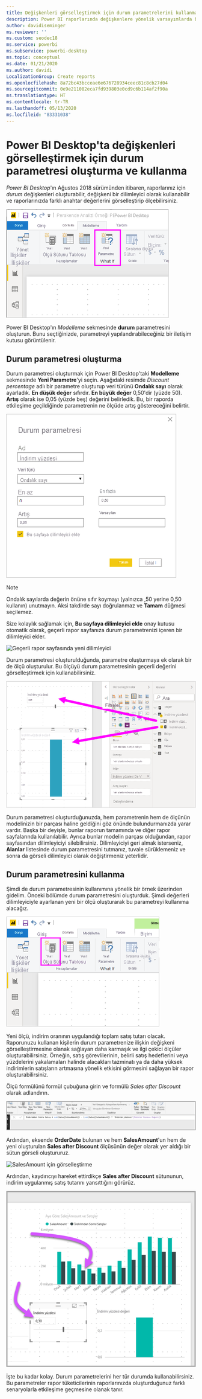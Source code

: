 ```yaml
---
title: Değişkenleri görselleştirmek için durum parametrelerini kullanma
description: Power BI raporlarında değişkenlere yönelik varsayımlarda bulunmak ve değişkenleri görselleştirmek için kendi durum değişkeninizi oluşturma
author: davidiseminger
ms.reviewer: ''
ms.custom: seodec18
ms.service: powerbi
ms.subservice: powerbi-desktop
ms.topic: conceptual
ms.date: 01/21/2020
ms.author: davidi
LocalizationGroup: Create reports
ms.openlocfilehash: 8a72bc43bcceae6e676728934ceec81c8cb27d04
ms.sourcegitcommit: 0e9e211082eca7fd939803e0cd9c6b114af2f90a
ms.translationtype: HT
ms.contentlocale: tr-TR
ms.lasthandoff: 05/13/2020
ms.locfileid: "83331038"
---
```

# <a name="create-and-use-what-if-parameters-to-visualize-variables-in-power-bi-desktop"></a>Power BI Desktop'ta değişkenleri görselleştirmek için durum parametresi oluşturma ve kullanma

*Power BI Desktop*'ın Ağustos 2018 sürümünden itibaren, raporlarınız için *durum* değişkenleri oluşturabilir, değişkeni bir dilimleyici olarak kullanabilir ve raporlarınızda farklı anahtar değerlerini görselleştirip ölçebilirsiniz.

![Yeni Parametre seçeneği](media/desktop-what-if/what-if_01.png)

Power BI Desktop'ın *Modelleme* sekmesinde **durum** parametresini oluşturun. Bunu seçtiğinizde, parametreyi yapılandırabileceğiniz bir iletişim kutusu görüntülenir.

## <a name="creating-a-what-if-parameter"></a>Durum parametresi oluşturma

Durum parametresi oluşturmak için Power BI Desktop'taki **Modelleme** sekmesinde **Yeni Parametre**'yi seçin. Aşağıdaki resimde *Discount percentage* adlı bir parametre oluşturup veri türünü **Ondalık sayı** olarak ayarladık. **En düşük değer** sıfırdır. **En büyük değer** 0,50'dir (yüzde 50). **Artış** olarak ise 0,05 (yüzde beş) değerini belirledik. Bu, bir raporda etkileşime geçildiğinde parametrenin ne ölçüde artış göstereceğini belirtir.

![Durum parametresi değerleri](media/desktop-what-if/what-if_02.png)

> [!NOTE]
> Ondalık sayılarda değerin önüne sıfır koymayı (yalnızca ,50 yerine 0,50 kullanın) unutmayın. Aksi takdirde sayı doğrulanmaz ve **Tamam** düğmesi seçilemez.
> 
> 

Size kolaylık sağlamak için, **Bu sayfaya dilimleyici ekle** onay kutusu otomatik olarak, geçerli rapor sayfanıza durum parametrenizi içeren bir dilimleyici ekler.

![Geçerli rapor sayfasında yeni dilimleyici](media/desktop-what-if/what-if_03.png)

Durum parametresi oluşturulduğunda, parametre oluşturmaya ek olarak bir de ölçü oluşturulur. Bu ölçüyü durum parametresinin geçerli değerini görselleştirmek için kullanabilirsiniz.

![Durum parametresi için oluşturulan ölçü](media/desktop-what-if/what-if_04.png)

Durum parametresi oluşturduğunuzda, hem parametrenin hem de ölçünün modelinizin bir parçası haline geldiğini göz önünde bulundurmanızda yarar vardır. Başka bir deyişle, bunlar raporun tamamında ve diğer rapor sayfalarında kullanılabilir. Ayrıca bunlar modelin parçası olduğundan, rapor sayfasından dilimleyiciyi silebilirsiniz. Dilimleyiciyi geri almak isterseniz, **Alanlar** listesinde durum parametresini tutmanız, tuvale sürüklemeniz ve sonra da görseli dilimleyici olarak değiştirmeniz yeterlidir.

## <a name="using-a-what-if-parameter"></a>Durum parametresini kullanma

Şimdi de durum parametresinin kullanımına yönelik bir örnek üzerinden gidelim. Önceki bölümde durum parametresini oluşturduk. Şimdi değerleri dilimleyiciyle ayarlanan yeni bir ölçü oluşturarak bu parametreyi kullanıma alacağız.

![Parametreyle kullanmak üzere yeni ölçü ekleme](media/desktop-what-if/what-if_05.png)

Yeni ölçü, indirim oranının uygulandığı toplam satış tutarı olacak. Raporunuzu kullanan kişilerin durum parametrenize ilişkin değişkeni görselleştirmesine olanak sağlayan daha karmaşık ve ilgi çekici ölçüler oluşturabilirsiniz. Örneğin, satış görevlilerinin, belirli satış hedeflerini veya yüzdelerini yakalamaları halinde alacakları tazminatı ya da daha yüksek indirimlerin satışların artmasına yönelik etkisini görmesini sağlayan bir rapor oluşturabilirsiniz.

Ölçü formülünü formül çubuğuna girin ve formülü *Sales after Discount* olarak adlandırın.

![Sales after Discount tanımı](media/desktop-what-if/what-if_06.png)

Ardından, eksende **OrderDate** bulunan ve hem **SalesAmount**'un hem de yeni oluşturulan **Sales after Discount** ölçüsünün değer olarak yer aldığı bir sütun görseli oluştururuz.

![SalesAmount için görselleştirme](media/desktop-what-if/what-if_07.png)

Ardından, kaydırıcıyı hareket ettirdikçe **Sales after Discount** sütununun, indirim uygulanmış satış tutarını yansıttığını görürüz.

![Kaydırıcı görselleştirmeyle etkileşim kurar](media/desktop-what-if/what-if_08.png)

İşte bu kadar kolay. Durum parametrelerini her tür durumda kullanabilirsiniz. Bu parametreler rapor tüketicilerinin raporlarınızda oluşturduğunuz farklı senaryolarla etkileşime geçmesine olanak tanır.
